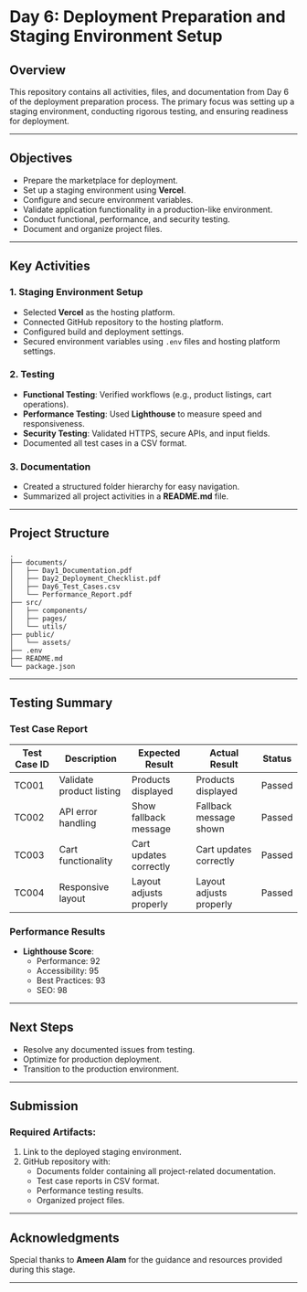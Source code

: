 # Day 6: Deployment Preparation and Staging Environment Setup

## Overview
This repository contains all activities, files, and documentation from Day 6 of the deployment preparation process. The primary focus was setting up a staging environment, conducting rigorous testing, and ensuring readiness for deployment.

---

## Objectives
- Prepare the marketplace for deployment.
- Set up a staging environment using **Vercel**.
- Configure and secure environment variables.
- Validate application functionality in a production-like environment.
- Conduct functional, performance, and security testing.
- Document and organize project files.

---

## Key Activities

### 1. Staging Environment Setup
- Selected **Vercel** as the hosting platform.
- Connected GitHub repository to the hosting platform.
- Configured build and deployment settings.
- Secured environment variables using `.env` files and hosting platform settings.

### 2. Testing
- **Functional Testing**: Verified workflows (e.g., product listings, cart operations).
- **Performance Testing**: Used **Lighthouse** to measure speed and responsiveness.
- **Security Testing**: Validated HTTPS, secure APIs, and input fields.
- Documented all test cases in a CSV format.

### 3. Documentation
- Created a structured folder hierarchy for easy navigation.
- Summarized all project activities in a **README.md** file.

---

## Project Structure
```
.
├── documents/
│   ├── Day1_Documentation.pdf
│   ├── Day2_Deployment_Checklist.pdf
│   ├── Day6_Test_Cases.csv
│   └── Performance_Report.pdf
├── src/
│   ├── components/
│   ├── pages/
│   └── utils/
├── public/
│   └── assets/
├── .env
├── README.md
└── package.json
```

---

## Testing Summary
### Test Case Report
| Test Case ID | Description                | Expected Result       | Actual Result         | Status  |
|--------------|----------------------------|-----------------------|-----------------------|---------|
| TC001        | Validate product listing  | Products displayed    | Products displayed    | Passed  |
| TC002        | API error handling        | Show fallback message | Fallback message shown | Passed  |
| TC003        | Cart functionality        | Cart updates correctly| Cart updates correctly| Passed  |
| TC004        | Responsive layout         | Layout adjusts properly | Layout adjusts properly | Passed  |

### Performance Results
- **Lighthouse Score**:
  - Performance: 92
  - Accessibility: 95
  - Best Practices: 93
  - SEO: 98

---

## Next Steps
- Resolve any documented issues from testing.
- Optimize for production deployment.
- Transition to the production environment.

---

## Submission
### Required Artifacts:
1. Link to the deployed staging environment.
2. GitHub repository with:
   - Documents folder containing all project-related documentation.
   - Test case reports in CSV format.
   - Performance testing results.
   - Organized project files.



---

## Acknowledgments
Special thanks to **Ameen Alam** for the guidance and resources provided during this stage.

---
